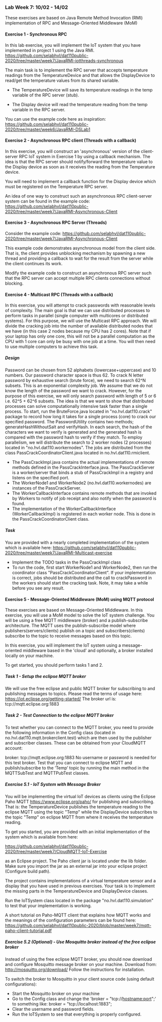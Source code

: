 ### Lab Week 7: 10/02 - 14/02

These exercises are based on Java Remote Method Invocation (RMI) implementation of RPC and Message-Oriented Middleware (MoM)

#### Exercise 1 - Synchronous RPC 

In this lab exercise, you will implement the IoT system that you have implemented in project 1 using the Java RMI.
https://github.com/selabhvl/dat110public-2020/tree/master/week7/JavaRMI-iotthreads-synchronous

The main task is to implement the RPC server that accepts temperature readings from the TemperatureDevice and that allows the DisplayDevice to read/get the temperature values from its shared variable.

- The TemperatureDevice will save its temperature readings in the temp variable of the RPC server (stub).

- The Display device will read the temperature reading from the temp variable in the RPC server.

You can use the example code here as inspiration:
https://github.com/selabhvl/dat110public-2020/tree/master/week6/JavaRMI-DSLab1


#### Exercise 2 - Asynchronous RPC client (Threads with a callback)

In this exercise, you will construct an 'asynchronous' version of the client-server RPC IoT system in Exercise 1 by using a callback mechanism. 
The idea is that the RPC server should notify/forward the temperature value to the Display device as soon as it receives the reading from the Temperature device.

You will need to implement a callback function for the Display device which must be registered on the Temperature RPC server.

An idea of one way to construct such an asynchronous RPC client-server system can be found in the example code: https://github.com/selabhvl/dat110public-2020/tree/master/week7/JavaRMI-Asynchronous-Client


#### Exercise 3 - Asynchronous RPC Server (Threads)

Consider the example code: https://github.com/selabhvl/dat110public-2020/tree/master/week7/JavaRMI-Asynchronous-Client

This example code demonstrates asynchronous model from the client side. That is, the client provides unblocking mechanism by spawning a new thread and providing a callback to wait for the result from the server while the client continues its work.

Modify the example code to construct an asynchronous RPC server such that the RPC server can accept multiple RPC clients connections without blocking.


#### Exercise 4 - Multicast RPC (Threads with a callback)

In this exercise, you will attempt to crack passwords with reasonable levels of complexity. The main goal is that we can use distributed processes to perform tasks in parallel (single computer with multicores or distributed systems).
For this purpose, we will use the Multicast RPC approach. We will divide the cracking job into the number of available distributed nodes that we have (in this case 2 nodes because
my CPU has 2 cores). Note that if your laptop has only one core, this will not be a parallel computation as the CPU with 1 core can only be busy with one job at a time. 
You will then need to use multiple computers to achieve this task.

##### Design
Password can be chosen from 52 alphabets (lowercase+uppercase) and 10 numbers. Our password character space is thus 62. To crack N letter password by exhaustive search (brute force), we need to search 62^N subsets. This is an exponential complexity job.
We assume that we do not know the length of the password we want to crack. However, for the purpose of this exercise, we will only search password with length of 5 or 6 i.e. 62^5 + 62^6 subsets. 
The idea is that we want to show that distributed processes can solve computationally intensive task faster than a single process. 
To start, run the BruteForce.java located in "no.hvl.dat110.crack" package to record how long it takes for a single process (core) to crack our specified password.
The PasswordUtility contains two methods; generateHashWithoutSalt and verifyHash. In each search, the hash of the characters we want to verify is generated and the generated hash is compared with the password hash to verify if they match.
To employ parallelism, we will distribute the search to 2 worker nodes (2 processes) located in "no.hvl.dat110.workernodes". The jobs are distributed from the class PassCrackCoordinatorClient.java located in no.hvl.dat110.rmiclient.

- The PassCrackImpl.java contains the actual implementations of remote methods defined in the PassCrackInterface.java. The PassCrackServer is a worker/server that binds a stub of PassCrackImpl in a registry and listens on the specified port.
- The WorkerNode1 and WorkerNode2 (no.hvl.dat110.workernodes) are instances of the PassCrackServer.
- The WorkerCallbackInterface contains remote methods that are invoked by Workers to notify of job receipt and also notify when the password is found.
- The implementation of the WorkerCallbackInterface (WorkerCallbackImpl) is registered in each worker node. This is done in the PassCrackCoordinatorClient class.

##### Task
You are provided with a nearly completed implementation of the system which is available here: https://github.com/selabhvl/dat110public-2020/tree/master/week7/JavaRMI-Multicast-exercise
- Implement the TODO tasks in the PassCrackImpl class
- To run the code, first start WorkerNode1 and WorkerNode2, then run the coordinator class "PassCrackCoordinatorClient". If your implementation is correct, jobs should be distributed and the call to crackPassword in the workers should start the cracking task.
Note, it may take a while before you see any result.

#### Exercise 5 - Message-Oriented Middleware (MoM) using MQTT protocol

These exercises are based on Message-Oriented Middleware. In this exercise, you will use a MoM model to solve the IoT system challenge. You will be using a free MQTT middleware (broker) and a publish-subscribe architecture.
The MQTT uses the publish-subscribe model where publishers(servers/clients) publish on a topic and subscribers(clients) subscribe to the topic to receive messages based on this topic.

In this exercise, you will implement the IoT system using a message-oriented middleware based in the 'cloud' and optionally, a broker installed locally on your machine.

To get started, you should perform tasks 1 and 2.

##### Task 1 - Setup the eclipse MQTT broker
We will use the free eclipse and public MQTT broker for subscribing to and publishing messages to topics. Please read the terms of usage here: https://iot.eclipse.org/getting-started/
The broker url is: tcp://mqtt.eclipse.org:1883

##### Task 2 - Test Connection to the eclipse MQTT broker

To test whether you can connect to the MQTT broker, you need to provide the following information in the Config class (located in no.hvl.dat110.mqtt.brokerclient.test) which are then used by the publisher and subscriber classes. These can be obtained from your CloudMQTT account:

broker: tcp://mqtt.eclipse.org:1883
No username or password is needed for this test broker.
Test that you can connect to eclipse MQTT and publish/subscribe to the ‘Temp’ topic by running the main method in the MQTTSubTest and MQTTPubTest classes.

##### Exercise 5.1 - IoT System with Message Broker
You will be implementing the virtual IoT devices as clients using the Eclipse Paho MQTT https://www.eclipse.org/paho/ for publishing and subscribing. That is: the TemperatureDevice publishes the temperature reading to the eclipse MQTT using the topic "Temp" while the DisplayDevice subscribes to the topic "Temp" on eclipse MQTT from where it receives the temperature reading.

To get you started, you are provided with an initial implementation of the system which is available from here:

https://github.com/selabhvl/dat110public-2020/tree/master/week7/CloudMQTT-IoT-Exercise

as an Eclipse project.
The Paho client jar is located under the lib folder. Make sure you import the jar as an external jar into your eclipse project (Configure build path).

The project contains implementations of a virtual temperature sensor and a display that you have used in previous exercises. Your task is to implement the missing parts in the TemperatureDevice and DisplayDevice classes. 

Run the IoTSystem class located in the package "no.hvl.dat110.simulation" to test that your implementation is working.

A short tutorial on Paho-MQTT client that explains how MQTT works and the meanings of the configuration parameters can be found here: https://github.com/selabhvl/dat110public-2020/blob/master/week7/mqtt-paho-client-tutorial.pdf

##### Exercise 5.2 (Optional) - Use Mosquitto broker instead of the free eclipse broker

Instead of using the free eclipse MQTT broker, you should now download and configure Mosquitto message broker on your machine.
Download from: http://mosquitto.org/download/
Follow the instructions for installation. 

To switch the broker to Mosquitto in your client source code (using default configurations):
- Start the Mosquitto broker on your machine
- Go to the Config class and change the 'broker = "tcp://<hostname:port>";' to something like: broker = "tcp://localhost:1883";
- Clear the username and password fields.
- Run the IoTSystem to see that everything is properly configured.
